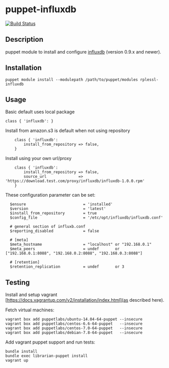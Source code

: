# puppet-influxdb

[![Build Status](https://travis-ci.org/rplessl/puppet-influxdb.png)](https://travis-ci.org/rplessl/puppet-influxdb)

## Description

puppet module to install and configure [influxdb](https://influxdb.org) (version 0.9.x and newer).

## Installation

`puppet module install --modulepath /path/to/puppet/modules rplessl-influxdb`

## Usage


Basic default uses local package

`class { 'influxdb': }`

Install from amazon.s3 is default when not using repository
```
    class { 'influxdb':
        install_from_repository => false,
    }
```
Install using your own url/proxy
```
    class { 'influxdb':
        install_from_repository => false,
        source_url              => 'https://download.test.com/proxy/influxdb/influxdb-1.0.0.rpm'
    }
```


These configuration parameter can be set:
```
  $ensure                         = 'installed'
  $version                        = 'latest'
  $install_from_repository        = true
  $config_file                    = '/etc/opt/influxdb/influxdb.conf'

  # general section of influxb.conf
  $reporting_disabled             = false

  # [meta]
  $meta_hostname                  = "localhost" or "192.168.0.1"
  $meta_peers                     = undef       or ["192.168.0.1:8088", "192.168.0.2:8088", "192.168.0.3:8088"]

  # [retention]
  $retention_replication          = undef       or 3
```

## Testing

Install and setup vagrant [https://docs.vagrantup.com/v2/installation/index.html](as described here).

Fetch virtual machines:
```ShellSession
vagrant box add puppetlabs/ubuntu-14.04-64-puppet --insecure
vagrant box add puppetlabs/centos-6.6-64-puppet   --insecure
vagrant box add puppetlabs/centos-7.0-64-puppet   --insecure
vagrant box add puppetlabs/debian-7.8-64-puppet   --insecure
```

Add vagrant puppet support and run tests:
```ShellSession
bundle install
bundle exec librarian-puppet install
vagrant up
```
